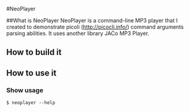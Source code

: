 #NeoPlayer

##What is NeoPlayer
NeoPlayer is a command-line MP3 player that I created to demonstrate picoli (http://picocli.info/) command arguments
parsing abilities. It uses another library JACo MP3 Player.

## How to build it



## How to use it

### Show usage
`$ neoplayer --help`
